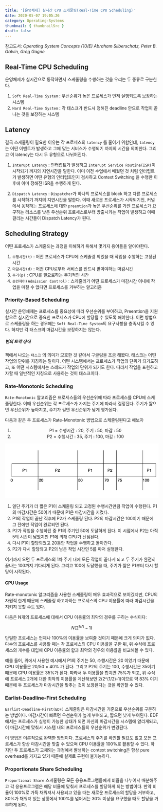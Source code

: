 ```yaml
---
title: '[운영체제] 실시간 CPU 스케줄링(Real-Time CPU Scheduling)'
date: 2020-05-07 19:05:26
category: Operating-Systems
thumbnail: { thumbnailSrc }
draft: false
---
```


참고도서: _Operating System Concepts (10/E) Abraham Silberschatz, Peter B. Galvin, Greg Gagne_

## Real-Time CPU Scheduling

운영체제가 실시간으로 동작하면서 스케줄링을 수행하는 것을 우리는 두 종류로 구분한다.

1. `Soft Real-Time System` : 우선순위가 높은 프로세스가 먼저 실행되도록 보장하는 시스템
2. `Hard Real-Time System` : 각 태스크가 반드시 정해진 deadline 안으로 작업이 끝나는 것을 보장하는 시스템

## Latency

결국 스케줄링이 필요한 이유는 각 프로세스의 `latency` 를 줄이기 위함인데, `latency`는 어떤 이벤트가 발생하고 그에 맞는 서비스가 수행되기 까지의 시간을 의미한다. 그리고 이 latency는 다시 두 유형으로 나뉘어진다.

1. `Interupt Latency` : 인터럽트가 발생하고 `Interupt Service Routine(ISR)`이 시작되기 까지의 지연시간을 말한다. 이미 이전 수업에서 배웠던 것 처럼 인터럽트가 발생하면 어떤 유형의 인터럽트인지 검사하고 Context Switching 을 수행한 이후에 이미 정해진 ISR을 수헹하게 된다.

2. `Dispatch Latency` : `Dispatcher`가 하나의 프로세스를 block 하고 다른 프로세스를 시작하기 까지의 지연시간을 말한다. 이때 새로운 프로세스가 시작되기전, 커널에서 동작하는 프로세스에 대한 `preemtion`과 높은 우선순위를 가진 프로세스가 요구하는 리소스를 낮은 우선순위 프로세스로부터 방출시키는 작업이 발생하고 이때 걸리는 시간들이 Dispatch Latency가 된다.

## Scheduling Strategy

어떤 프로세스가 스케줄되는 과정을 이해하기 위해서 몇가지 용어들을 알아야한다.

1. `수행시간(t)` : 어떤 프로세스가 CPU에 스케줄링 되었을 때 작업을 수행하는 고정된 시간
2. `마감시간(d)` : 어떤 CPU로부터 서비스를 반드시 받아야하는 마감시간
3. `주기(p)` : CPU를 필요로하는 주기적인 시간
4. `승인제어(Admission Control)` : 스케줄러가 어떤 프로세스가 마감시간 이내에 작업을 마칠 수 없다면 프로세스를 거부하는 알고리즘

### Priority-Based Scheduling

실시간 운영체제는 프로세스를 중요성에 따라 우선순위를 부여하고, Preemtion을 지원함으로 실시간으로 중요한 프로세스가 CPU에 할당될 수 있도록 해야한다. 이런 방법으로 스케줄링을 하는 경우에는 `Soft Real-Time System`의 요구사항을 충족시킬 수 있다. 하지만 각 태스크의 마감시간을 보장하지는 않는다.

##### 번외 토막 상식

책에서 나오는 `태스크` 의 의미가 모호한 것 같아서 구글링을 조금 해봤다. 태스크는 어떤 작업의 단위를 지칭하는 말이다. 어떤 시스템에서는 프로세스가 작업의 단위가 되기도하고, 또 어떤 시스템에서는 스레드가 작업의 단위가 되기도 한다. 따라서 작업을 표현하고자할 때 일반적인 지칭으로 사용하는 것이 태스크이다.

### Rate-Monotonic Scheduling

`Rate-Monotonic` 알고리즘은 프로세스들의 우선순위에 따라 프로세스를 CPU에 스케줄링한다. 이때 우선순위는 각 프로세스가 가지는 주기에 따라서 결정된다. 주기가 짧으면 우선순위가 높아지고, 주기가 길면 우선순위가 낮게 평가된다.

다음과 같은 두 프로세스가 Rate-Monotonic 방법으로 스케줄링된다고 해보자

<center>

1. P1 = 수행시간 : 20, 주기 : 50, 마감 : 50<br/>
2. P2 = 수행시간 : 35, 주기 : 100, 마감 : 100

</center>

![](../assets/post_images/ratemonotonic.png)

1. 일단 주기가 더 짧은 P1이 스케줄링 되고 고정된 수행시간만큼 작업이 수행된다. P1 의 마감시간은 50이기 때문에 P1은 마감시간을 지켰다.
2. P1의 작업이 끝난 직후에 P2가 스케줄링 된다. P2의 마감시간은 100이기 때문에 그 전에만 작업이 완료되면 된다.
3. P2가 작업을 수행하던 중 P1의 주기인 50에 도달하게 된다. 이 시점에서 P2는 아직 5의 시간이 남았지만 P1에 의해 CPU가 선점된다.
4. 다시 P1이 할당되었고 20동안 작업을 수행하고 돌아간다.
5. P2가 다시 할당되고 P2의 남은 작업 시간인 5를 마저 실행한다.

여기까지 오면 두 프로세스의 1차 주기 내에 모든 작업이 끝나게 되고 두 주기가 완전히 끝나는 100까지 기다리게 된다. 그리고 100에 도달했을 때, 주기가 짧은 P1부터 다시 할당이 시작된다.

#### CPU Usage

Rate-monotonic 알고리즘을 사용한 스케줄링이 매우 효과적으로 보이겠지만, CPU의 자원적 한계 때문에 스케줄링 하고자하는 프로세스의 CPU 이용률에 따라 마감시간을 지키지 못할 수도 있다.

다음은 N개의 프로세스에 대해서 CPU 이용률의 최악의 경우를 구하는 수식이다:

$$
N(2^{1/N} - 1)
$$

단일한 프로세스는 언제나 100%의 이용률을 보여줄 것이기 때문에 크게 의미가 없다. 다수의 프로세스를 사용할 때는 각 프로세스의 CPU 이용률을 구한 뒤, 위 수식에 프로세스의 개수를 대입해 CPU 이용률의 합과 최악의 경우의 이용률을 비교해볼 수 있다.

예를 들어, 위에서 사용한 예시에서 P1의 주기는 50, 수행시간은 20 이었기 때문에 CPU 이용률은 20/50 = 40% 가 된다. 그리고 P2의 주기는 100, 수행시간은 35이기 때문에 CPU 이용률은 35%가 된다. 따라서 두 이용률을 합치면 75%가 되고, 위 수식에 프로세스 2개에 대한 최악의 이용률을 계산해보면 2(2^(1/2)-1)이므로 약 83% 이기 때문에 두 프로세스가 마감시간을 맞추는 것이 보장된다는 것을 확인할 수 있다.

### Earlist-Deadline-First Scheduling

`Earlist-Deadline-First(EDF)` 스케줄링은 마감시간을 기준으로 우선순위를 구분하는 방법이다. 마감시간이 빠르면 우선순위가 높게 부여되고, 짧으면 낮게 부여된다. EDF에서는 프로세스가 실행이 가능한 상태가 되면 자신의 마감시간을 시스템에 알리게되고, 이 마감시간에 맞춰서 시스템 내의 프로세스들의 우선순위가 변경된다.

이 방법은 이론적으로 완벽한 방법이다. 프로세스의 주기를 확인할 필요도 없고 모든 프로세스가 항상 마감시간을 맞출 수 있으며 CPU 이용률을 100%로 활용할 수 있다. 하지만 두 프로세스가 교체되는 과정에서 발생하는 context switching은 항상 pure overhead를 가지고 있기 때문에 실제로 구현이 불가능하다.

### Proportionate Share Scheduling

`Proportional Share` 스케줄링은 모든 응용프로그램들에게 비율을 나누어서 배분해주고 각 응용프로그램은 해당 비율에 맞춰서 프로세스를 할당하게 되는 방법이다. 만약 비율이 100%로 가득 채워져서 사용되고 있을 때는 새로운 프로세스의 할당을 거부하고, 80%가 채워져 있는 상황에서 100%를 넘어서는 30% 이상을 요구했을 때도 할당을 거부하게 된다.
